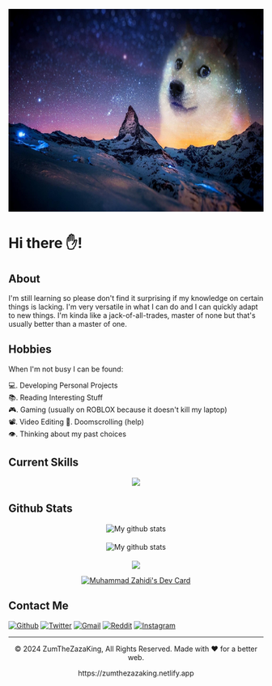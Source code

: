 <p align="center">
  <img alt="banner" src="doge sky.jpg" height="400" width="700">
</p>

# Hi there ✋!

## About
I'm still learning so please don't find it surprising if my knowledge on certain things is lacking. I'm very versatile in what I can do and I can quickly adapt to new things. I'm kinda like a jack-of-all-trades, master of none but that's usually better than a master of one.

## Hobbies
When I'm not busy I can be found:

💻.  Developing Personal Projects<br/>
📚.  Reading Interesting Stuff<br/>
🎮.  Gaming (usually on ROBLOX because it doesn't kill my laptop)<br/>
📽️.  Video Editing
📱.  Doomscrolling (help)<br/>
👁.  Thinking about my past choices<br/>


## Current Skills
<p align="center">
		<img src="https://skillicons.dev/icons?i=html,css,js,ts,py,php,java,lua,kotlin,jquery,regex,sass,tailwind,bootstrap,react,vue,laravel,flask,nextjs,nodejs,npm,express,materialui,threejs,firebase,git,github,netlify,md,mysql,sublime,vscode,androidstudio,wordpress,godot,robloxstudio,blender,vite" />
</p>


## Github Stats

<p align="center">
  <img align="center" src="https://github-readme-streak-stats.herokuapp.com?user=zumthezazaking&theme=tokyonight&hide_border=true&date_format=M%20j%5B%2C%20Y%5D" alt="My github stats" /><br><br>
  <img align="center" src="https://github-readme-stats.vercel.app/api?username=zumthezazaking&show_icons=true&include_all_commits=true&theme=tokyonight&hide_border=true" alt="My github stats" /><br><br>
  <img align="center" src="https://github-readme-stats.vercel.app/api/top-langs/?username=zumthezazaking&layout=compact&theme=tokyonight&hide_border=true" />
</p>

<p align="center">
	<a href="https://app.daily.dev/zumthezazaking"><img src="https://api.daily.dev/devcards/v2/SDmPbJLav.png?type=default&r=8o5" width="356" alt="Muhammad Zahidi's Dev Card"/></a>
</p>

## Contact Me
[<img alt="Github" src="https://img.shields.io/badge/GitHub-%2312100E.svg?&style=for-the-badge&logo=Github&logoColor=white" />](https://github.com/zumthezazaking)
[<img alt="Twitter" src="https://img.shields.io/badge/twitter-%231DA1F2.svg?&style=for-the-badge&logo=twitter&logoColor=white" />](https://twitter.com/puroguramaz)
[<img alt="Gmail" src="https://img.shields.io/badge/gmail-%23D14836.svg?&style=for-the-badge&logo=gmail&logoColor=white" />](mailto:zahidi85543@gmail.com)
[<img alt="Reddit" src="https://img.shields.io/badge/reddit-%23ff4500.svg?&style=for-the-badge&logo=reddit&logoColor=white" />](https://www.reddit.com/user/puroguramaz)
[<img alt="Instagram" src="https://img.shields.io/badge/instagram-%23C13584.svg?&style=for-the-badge&logo=instagram&logoColor=white" />](https://www.instagram.com/zumthezazaking/)


---
<p align="center"> © 2024 ZumTheZazaKing, All Rights Reserved. Made with ❤️ for a better web. </p>
<p align="center">
https://zumthezazaking.netlify.app
</p>











